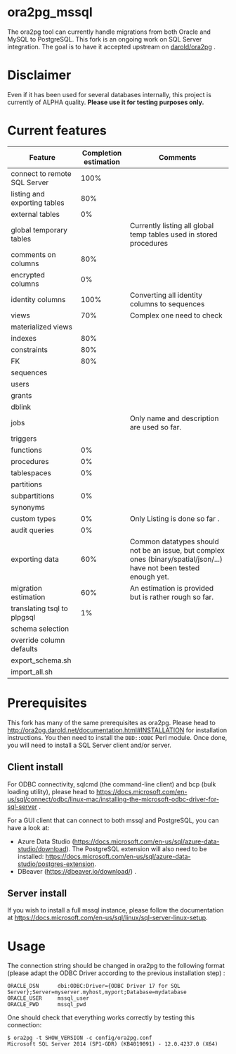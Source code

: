 # ora2pg_mssql

The ora2pg tool can currently handle migrations from both Oracle and MySQL to PostgreSQL. This fork is an ongoing work on SQL Server integration. The goal is to have it accepted upstream on [darold/ora2pg](https://github.com/darold/ora2pg) . 

# Disclaimer

Even if it has been used for several databases internally, this project is currently of ALPHA quality. __Please use it for testing purposes only.__

# Current features

Feature | Completion estimation | Comments
--- | --- | ---
connect to remote SQL Server | 100% |
listing and exporting tables | 80% |
external tables | 0% |
global temporary tables | |Currently listing all global temp tables used in stored procedures 
comments on columns |80%|
encrypted columns | 0% |
identity columns | 100% | Converting all identity columns to sequences
views | 70%| Complex one need to check
materialized views | |
indexes | 80%|
constraints | 80%|
FK | 80% |
sequences | |
users | |
grants | |
dblink | |
jobs | | Only name and description are used so far.
triggers | |
functions |0% |
procedures | 0%|
tablespaces | 0% |
partitions | |
subpartitions | 0% |
synonyms | |
custom types | 0%| Only Listing is done so far .
audit queries | 0% |
exporting data | 60% | Common datatypes should not be an issue, but complex ones (binary/spatial/json/...) have not been tested enough yet. 
migration estimation | 60% | An estimation is provided but is rather rough so far.  
translating tsql to plpgsql | 1% |
schema selection | |
override column defaults | |
export_schema.sh | | 
import_all.sh | |



# Prerequisites

This fork has many of the same prerequisites as ora2pg. Please head to http://ora2pg.darold.net/documentation.html#INSTALLATION for installation instructions. 
You then need to install the `DBD::ODBC` Perl module. Once done, you will need to install a SQL Server client and/or server. 

## Client install

For ODBC connectivity, sqlcmd (the command-line client) and bcp (bulk loading utility), please head to https://docs.microsoft.com/en-us/sql/connect/odbc/linux-mac/installing-the-microsoft-odbc-driver-for-sql-server .

For a GUI client that can connect to both mssql and PostgreSQL, you can have a look at:
- Azure Data Studio (https://docs.microsoft.com/en-us/sql/azure-data-studio/download). The PostgreSQL extension will also need to be installed: https://docs.microsoft.com/en-us/sql/azure-data-studio/postgres-extension.
- DBeaver (https://dbeaver.io/download/) .

## Server install

If you wish to install a full mssql instance, please follow the documentation at https://docs.microsoft.com/en-us/sql/linux/sql-server-linux-setup. 

# Usage

The connection string should be changed in ora2pg to the following format (please adapt the ODBC Driver according to the previous installation step) :

```
ORACLE_DSN      dbi:ODBC:Driver={ODBC Driver 17 for SQL Server};Server=myserver.myhost,myport;Database=mydatabase
ORACLE_USER     mssql_user
ORACLE_PWD      mssql_pwd
```

One should check that everything works correctly by testing this connection:

```
$ ora2pg -t SHOW_VERSION -c config/ora2pg.conf
Microsoft SQL Server 2014 (SP1-GDR) (KB4019091) - 12.0.4237.0 (X64)
```
